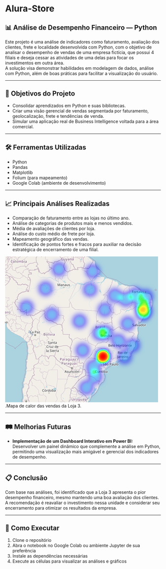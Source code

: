 # Alura-Store

## 📊 Análise de Desempenho Financeiro — Python

Este projeto é uma análise de indicadores como faturamento, avaliação dos clientes, frete e localidade desenvolvida com Python, com o objetivo de analisar o desempenho de vendas de uma empresa fictícia, que possui 4 filiais e deseja cessar as atividades de uma delas para focar os investimentos em outra área.  
A solução visa demonstrar habilidades em modelagem de dados, análise com Python, além de boas práticas para facilitar a visualização do usuário.

---

## 🎯 Objetivos do Projeto

- Consolidar aprendizados em Python e suas bibliotecas.
- Criar uma visão gerencial de vendas segmentada por faturamento, geolocalização, frete e tendências de venda.
- Simular uma aplicação real de Business Intelligence voltada para a área comercial.

---

## 🛠️ Ferramentas Utilizadas

- Python
- Pandas
- Matplotlib
- Folium (para mapeamento)
- Google Colab (ambiente de desenvolvimento)

---

## 📈 Principais Análises Realizadas

- Comparação de faturamento entre as lojas no último ano.
- Análise de categorias de produtos mais e menos vendidos.
- Média de avaliações de clientes por loja.
- Análise do custo médio de frete por loja.
- Mapeamento geográfico das vendas.
- Identificação de pontos fortes e fracos para auxiliar na decisão estratégica de encerramento de uma filial.

![Mapa de Calor vendas da Loja 3](HeatMap.PNG)
  .Mapa de calor das vendas da Loja 3.




---

## 🛤️ Melhorias Futuras

- **Implementação de um Dashboard Interativo em Power BI:**  
  Desenvolver um painel dinâmico que complemente a análise em Python, permitindo uma visualização mais amigável e gerencial dos indicadores de desempenho.

---

## 📋 Conclusão

Com base nas análises, foi identificado que a Loja 3 apresenta o pior desempenho financeiro, mesmo mantendo uma boa avaliação dos clientes. A recomendação é reavaliar o investimento nessa unidade e considerar seu encerramento para otimizar os resultados da empresa.

---

## 🚀 Como Executar

1. Clone o repositório
2. Abra o notebook no Google Colab ou ambiente Jupyter de sua preferência
3. Instale as dependências necessárias
4. Execute as células para visualizar as análises e gráficos
